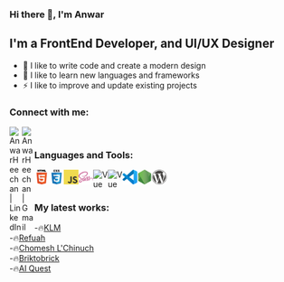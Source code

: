 ### Hi there 👋, I'm Anwar

## I'm a FrontEnd Developer, and UI/UX Designer
- 💪 I like to write code and create a modern design
- 🎉 I like to learn new languages and frameworks
- ⚡ I like to improve and update existing projects

### Connect with me:

[<img align="left" alt="AnwarHeechan | LinkedIn" width="22px" src="https://cdn.jsdelivr.net/npm/simple-icons@v3/icons/linkedin.svg" />][linkedin]
[<img align="left" alt="AnwarHeechan | Gmail" width="22px" src="https://cdn.jsdelivr.net/npm/simple-icons@3.13.0/icons/gmail.svg" />][gmail]


<br />

### Languages and Tools:

<img align="left" alt="HTML5" width="26px" src="https://raw.githubusercontent.com/github/explore/80688e429a7d4ef2fca1e82350fe8e3517d3494d/topics/html/html.png" />
<img align="left" alt="CSS3" width="26px" src="https://raw.githubusercontent.com/github/explore/80688e429a7d4ef2fca1e82350fe8e3517d3494d/topics/css/css.png" />
<img align="left" alt="JavaScript" width="26px" src="https://raw.githubusercontent.com/github/explore/80688e429a7d4ef2fca1e82350fe8e3517d3494d/topics/javascript/javascript.png" />
<img align="left" alt="Sass" width="26px" src="https://raw.githubusercontent.com/github/explore/80688e429a7d4ef2fca1e82350fe8e3517d3494d/topics/sass/sass.png" />
<img align="left" alt="Vue" width="26px" src="https://raw.githubusercontent.com/github/explore/80688e429a7d4ef2fca1e82350fe8e3517d3494d/topics/react/vue.png" />
<img align="left" alt="Vue" width="26px" src="https://raw.githubusercontent.com/github/explore/80688e429a7d4ef2fca1e82350fe8e3517d3494d/topics/react/vue.png" />
<img align="left" alt="Visual Studio Code" width="26px" src="https://raw.githubusercontent.com/github/explore/80688e429a7d4ef2fca1e82350fe8e3517d3494d/topics/visual-studio-code/visual-studio-code.png" />
<img align="left" alt="Node.js" width="26px" src="https://raw.githubusercontent.com/github/explore/80688e429a7d4ef2fca1e82350fe8e3517d3494d/topics/nodejs/nodejs.png" />
<img align="left" alt="Wordpress" width="26px" src="https://raw.githubusercontent.com/github/explore/80688e429a7d4ef2fca1e82350fe8e3517d3494d/topics/wordpress/wordpress.png" />

<br />
<br />

### My latest works:

-🔥<a href="https://kavanahlmitzvos.com/" target="_blank">KLM</a> <br />
-🔥<a href="https://refuah.stanpo.com/" target="_blank">Refuah</a> <br />
-🔥<a href="https://chinuch20.org/" target="_blank">Chomesh L'Chinuch</a> <br />
-🔥<a href="https://briktobrick.com/" target="_blank">Briktobrick</a> <br />
-🔥<a href="https://ai-quest.co.uk/" target="_blank">AI Quest</a> <br />

[linkedin]: https://www.linkedin.com/in/anwar-kuldashev-394606183/
[gmail]: hicchancom@gmail.com

